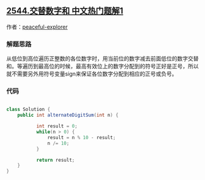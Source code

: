## [2544.交替数字和 中文热门题解1](https://leetcode.cn/problems/alternating-digit-sum/solutions/100000/bu-yong-fu-hao-bian-liang-de-jian-ji-zuo-1zz5)

作者：[peaceful-explorer](https://leetcode.cn/u/peaceful-explorer)

### 解题思路

从低位到高位遍历正整数的各位数字时，用当前位的数字减去前面低位的数字交替和。等遍历到最高位的时候，最高有效位上的数字分配到的符号正好是正号，所以就不需要另外用符号变量sign来保证各位数字分配到相应的正号或负号。

### 代码

```java

class Solution {
    public int alternateDigitSum(int n) {

           int result = 0;
           while(n > 0) {
               result = n % 10 - result;
               n /= 10;
           }

           return result;
    }
}

```